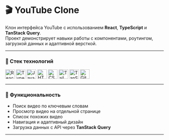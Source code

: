 # 🎬 YouTube Clone

Клон интерфейса YouTube с использованием **React**, **TypeScript** и **TanStack Query**.  
Проект демонстрирует навыки работы с компонентами, роутингом, загрузкой данных и адаптивной версткой.

---

### 🔧 Стек технологий

<p align="left">
  <img src="https://cdn.jsdelivr.net/gh/devicons/devicon/icons/react/react-original.svg" height="30" alt="React" />
  <img src="https://cdn.jsdelivr.net/gh/devicons/devicon/icons/typescript/typescript-original.svg" height="30" alt="TypeScript" />
  <img src="https://cdn.jsdelivr.net/gh/devicons/devicon/icons/javascript/javascript-original.svg" height="30" alt="JavaScript" />
  <img src="https://cdn.jsdelivr.net/gh/devicons/devicon/icons/html5/html5-original.svg" height="30" alt="HTML" />
  <img src="https://cdn.jsdelivr.net/gh/devicons/devicon/icons/css3/css3-original.svg" height="30" alt="CSS" />
  <img src="https://www.vectorlogo.zone/logos/tailwindcss/tailwindcss-icon.svg" height="30" alt="Tailwind CSS" />
  <img src="https://avatars.githubusercontent.com/u/53886262?s=200&v=4" height="30" alt="TanStack Query" />
  <img src="https://cdn.jsdelivr.net/gh/devicons/devicon/icons/git/git-original.svg" height="30" alt="Git" />
</p>

---

### 🚀 Функциональность

- Поиск видео по ключевым словам
- Просмотр видео на отдельной странице
- Список похожих видео
- Навигация и адаптивный дизайн
- Загрузка данных с API через **TanStack Query**

---
